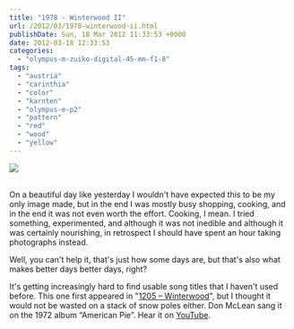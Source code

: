 ```yaml
---
title: "1978 - Winterwood II"
url: /2012/03/1978-winterwood-ii.html
publishDate: Sun, 18 Mar 2012 11:33:53 +0000
date: 2012-03-18 12:33:53
categories: 
  - "olympus-m-zuiko-digital-45-mm-f1-8"
tags: 
  - "austria"
  - "carinthia"
  - "color"
  - "karnten"
  - "olympus-e-p2"
  - "pattern"
  - "red"
  - "wood"
  - "yellow"
---
```

<div class="container">
<div class="center"><a target="_blank" href="https://d25zfm9zpd7gm5.cloudfront.net/1200x1200/2012/20120317_110940_ps.jpg"><img src="https://d25zfm9zpd7gm5.cloudfront.net/0600x0600/2012/20120317_110940_ps.jpg" /></a></div>
</div>
<br />

On a beautiful day like yesterday I wouldn't have expected this to be my only image made, but in the end I was mostly busy shopping, cooking, and in the end it was not even worth the effort. Cooking, I mean. I tried something, experimented, and although it was not inedible and although it was certainly nourishing, in retrospect I should have spent an hour taking photographs instead. 

 Well, you can't help it, that's just how some days are, but that's also what makes better days better days, right?

It's getting increasingly hard to find usable song titles that I haven't used before. This one first appeared in "<a href="/2010/01/1205-winterwood.html" target="_blank">1205 – Winterwood</a>", but I thought it would not be wasted on a stack of snow poles either. Don McLean sang it on the 1972 album “American Pie”. Hear it on <a href="http://www.youtube.com/watch?v=6RqJNpe6otk&feature=related" target="_blank">YouTube</a>.
